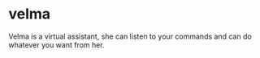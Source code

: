 # velma
Velma is a virtual assistant, she can listen to your commands and can do whatever you want from her.
